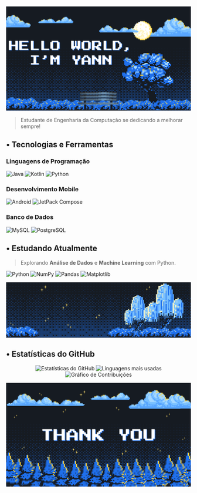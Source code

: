 <p align="center">
  <img src="assets/banner_github_azul.png" alt="Banner de boas-vindas">
</p>

> Estudante de Engenharia da Computação se dedicando a melhorar sempre!

## • Tecnologias e Ferramentas

### **Linguagens de Programação**
<p>
  <img src="https://img.shields.io/badge/java-%23ED8B00.svg?style=for-the-badge&logo=openjdk&logoColor=white" alt="Java">
  <img src="https://img.shields.io/badge/Kotlin-0095D5?style=for-the-badge&logo=kotlin&logoColor=white" alt="Kotlin">
  <img src="https://img.shields.io/badge/Python-3776AB?style=for-the-badge&logo=python&logoColor=white" alt="Python">
</p>

### **Desenvolvimento Mobile**
<p>
  <img src="https://img.shields.io/badge/Android-3DDC84?style=for-the-badge&logo=android&logoColor=white" alt="Android">
  <img src="https://img.shields.io/badge/Jetpack%20Compose-4285F4?style=for-the-badge&logo=Jetpack%20Compose&logoColor=white" alt="JetPack Compose">
</p>

### **Banco de Dados**
<p>
  <img src="https://img.shields.io/badge/MySQL-4479A1?style=for-the-badge&logo=mysql&logoColor=white" alt="MySQL">
  <img src="https://img.shields.io/badge/PostgreSQL-316192?style=for-the-badge&logo=postgresql&logoColor=white" alt="PostgreSQL">
</p>

## • Estudando Atualmente

> Explorando **Análise de Dados** e **Machine Learning** com Python.

<p>
  <img src="https://img.shields.io/badge/Python-3776AB?style=for-the-badge&logo=python&logoColor=white" alt="Python">
  <img src="https://img.shields.io/badge/NumPy-013243?style=for-the-badge&logo=numpy&logoColor=white" alt="NumPy">
  <img src="https://img.shields.io/badge/Pandas-150458?style=for-the-badge&logo=pandas&logoColor=white" alt="Pandas">
  <img src="https://img.shields.io/badge/Matplotlib-003B57?style=for-the-badge&logo=matplotlib&logoColor=white" alt="Matplotlib">
</p>

<p align="center">
  <img src="assets/banner_github_azul_central.png" alt="Banner de boas-vindas">
</p>

## • Estatísticas do GitHub
<p align="center">
  <img src="https://github-readme-stats.vercel.app/api?username=YannLeao&show_icons=true&theme=transparent&hide=stars,issues&show=prs_merged,prs_merged_percentage&custom_title=My%20GitHub%20Status&count_private=true&hide_border=true" alt="Estatísticas do GitHub">
  <img src="https://github-readme-stats.vercel.app/api/top-langs/?username=YannLeao&layout=donut&theme=transparent&count_private=true&hide_border=true" alt="Linguagens mais usadas">
  <img src="https://github-readme-activity-graph.vercel.app/graph?username=YannLeao&theme=github-dark&custom_title=My%20Contribution%20Graph&radius&hide_border=true&area=true&radius=15" alt="Gráfico de Contribuições">
</p>

<p align="center">
  <img src="assets/banner_github_azul_despedida.png" alt="Banner de despedida">
</p>
